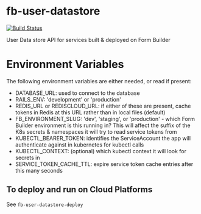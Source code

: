 # fb-user-datastore
[![Build Status](https://travis-ci.org/ministryofjustice/fb-user-datastore.svg?branch=master)](https://travis-ci.org/ministryofjustice/fb-user-datastore)

User Data store API for services built &amp; deployed on Form Builder

# Environment Variables

The following environment variables are either needed, or read if present:

* DATABASE_URL: used to connect to the database
* RAILS_ENV: 'development' or 'production'
* REDIS_URL or REDISCLOUD_URL: if either of these are present, cache tokens in
  Redis at this URL rather than in local files (default)
* FB_ENVIRONMENT_SLUG: 'dev', 'staging', or 'production' - which Form Builder
  environment is this running in? This will affect the suffix of the K8s
  secrets & namespaces it will try to read service tokens from
* KUBECTL_BEARER_TOKEN: identifies the ServiceAccount the app will authenticate
  against in kubernetes for kubectl calls
* KUBECTL_CONTEXT: (optional) which kubectl context it will look for secrets in
* SERVICE_TOKEN_CACHE_TTL: expire service token cache entries after this many
  seconds

## To deploy and run on Cloud Platforms

See `fb-user-datastore-deploy`
